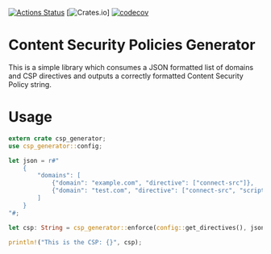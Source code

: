 [![Actions Status](https://github.com/RobDWaller/csp-generator/workflows/Build%20and%20Test/badge.svg)](https://github.com/RobDWaller/csp-generator/actions) [![Crates.io](https://img.shields.io/crates/v/csp_generator)] [![codecov](https://codecov.io/gh/RobDWaller/csp-generator/branch/master/graph/badge.svg)](https://codecov.io/gh/RobDWaller/csp-generator)
# Content Security Policies Generator

This is a simple library which consumes a JSON formatted list of domains and CSP directives and outputs a correctly formatted Content Security Policy string.

# Usage

```rust
extern crate csp_generator;
use csp_generator::config;

let json = r#"
    {
        "domains": [
            {"domain": "example.com", "directive": ["connect-src"]},
            {"domain": "test.com", "directive": ["connect-src", "script-src"]}
        ]
    }
"#;

let csp: String = csp_generator::enforce(config::get_directives(), json);

println!("This is the CSP: {}", csp);
```